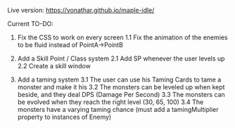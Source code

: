 Live version: https://vonathar.github.io/maple-idle/

Current TO-DO: 

  1. Fix the CSS to work on every screen
    1.1 Fix the animation of the enemies to be fluid instead of PointA->PointB
  
  2. Add a Skill Point / Class system
    2.1 Add SP whenever the user levels up
    2.2 Create a skill window
    
  3. Add a taming system
    3.1 The user can use his Taming Cards to tame a monster and make it his
    3.2 The monsters can be leveled up when kept beside, and they deal DPS (Damage Per Second)
    3.3 The monsters can be evolved when they reach the right level (30, 65, 100)
    3.4 The monsters have a varying taming chance (must add a tamingMultiplier property to instances of Enemy)
